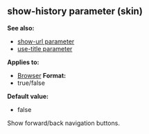 ## show-history parameter (skin)
**See also:**
+   [show-url parameter](/ref/%7Bskin%7D/param/show-url.md) 
+   [use-title parameter](/ref/%7Bskin%7D/param/use-title.md) 
<!-- -->
**Applies to:**
+   [Browser](/ref/%7Bskin%7D/control/browser.md) <!-- -->
**Format:**
+   true/false
<!-- -->
**Default value:**
+   false


Show forward/back navigation buttons.